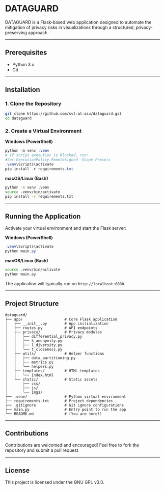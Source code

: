 # DATAGUARD

DATAGUARD is a Flask-based web application designed to automate the mitigation of privacy risks in visualizations through a structured, privacy-preserving approach.

---

## Prerequisites

- Python 3.x
- Git

---

## Installation

### 1. Clone the Repository

```bash
git clone https://github.com/svl-at-asu/dataguard.git
cd dataguard
```

### 2. Create a Virtual Environment

**Windows (PowerShell)**

```powershell
python -m venv .venv
# If script execution is blocked, run:
#Set-ExecutionPolicy RemoteSigned -Scope Process
.venv\Scripts\activate
pip install -r requirements.txt
```

**macOS/Linux (Bash)**

```bash
python -m venv .venv
source .venv/bin/activate
pip install -r requirements.txt
```

---

## Running the Application

Activate your virtual environment and start the Flask server:

**Windows (PowerShell)**

```powershell
.venv\Scripts\activate
python main.py
```

**macOS/Linux (Bash)**

```bash
source .venv/bin/activate
python main.py
```

The application will typically run on `http://localhost:8080`.

---

## Project Structure

```
dataguard/
├── app/                   # Core Flask application
│   ├── __init__.py        # App initialization
│   ├── routes.py          # API endpoints
│   ├── privacy/           # Privacy modules
│   │   ├── differential_privacy.py
│   │   ├── k_anonymity.py
│   │   ├── l_diversity.py
│   │   └── t_closeness.py
│   ├── utils/             # Helper functions
│   │   ├── data_partitioning.py
│   │   ├── metrics.py
│   │   └── helpers.py
│   ├── templates/         # HTML templates
│   │   └── index.html
│   └── static/            # Static assets
│       ├── css/
│       ├── js/
│       └── imgs/
├── .venv/                 # Python virtual environment
├── requirements.txt       # Project dependencies
├── .gitignore             # Git ignore configurations
├── main.py                # Entry point to run the app
└── README.md              # (You are here!)
```

---

## Contributions

Contributions are welcomed and encouraged! Feel free to fork the repository and submit a pull request.

---

## License

This project is licensed under the GNU GPL v3.0.


